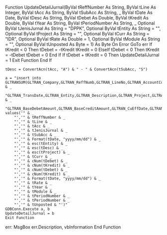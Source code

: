 Function UpdateDetailJurnal(ByVal tReffNumber As String, ByVal tLine As Integer, ByVal tAcc As String, ByVal tSubAcc As String, _
ByVal tDate As Date, ByVal tDesc As String, ByVal tDebet As Double, ByVal tKredit As Double, ByVal tYear As String, ByVal tPeriodNumber As String, _
Optional ByVal tJenisJurnal As String = "DPPK", Optional ByVal tEntity As String = "", Optional ByVal tProject As String = "", Optional ByVal tCurr As String = "IDR", Optional ByVal tRate As Double = 1, Optional ByVal tModule As String = "", Optional ByVal tUnposted As Byte = 1) As Byte
On Error GoTo err
    If tKredit < 0 Then
        tDebet = -tKredit
        tKredit = 0
    ElseIf tDebet < 0 Then
        tKredit = -tDebet
        tDebet = 0
    End If
    If tDebet + tKredit = 0 Then
        UpdateDetailJurnal = 1
        Exit Function
    End If
    
    tDesc = ConvertAcn(tAcc, "A") & " - " & ConvertAcn(tSubAcc, "S")
    
    a = "insert into GLTRANSUM(GLTRAN_Company,GLTRAN_ReffNumb,GLTRAN_LineNo,GLTRAN_AccountCode,GLTRAN_JenisJurnal,GLTRAN_SubAccount," & _
        "GLTRAN_TransDate,GLTRAN_Entity,GLTRAN_Description,GLTRAN_Project,GLTRAN_CurrencyCode,GLTRAN_DebitAmount,GLTRAN_CreditAmount," & _
        "GLTRAN_BaseDebetAmount,GLTRAN_BaseCreditAmount,GLTRAN_CuEffDate,GLTRAN_CuRate,GLTRAN_FiscalYear,GLTRAN_Module,GLTRAN_PeriodEntry,GLTRAN_PeriodPost,GLTRAN_Unposted) values('" & _
        "','" & tReffNumber & _
        "','" & tLine & _
        "','" & tAcc & _
        "','" & tJenisJurnal & _
        "','" & tSubAcc & _
        "','" & Format(tDate, "yyyy/mm/dd") & _
        "','" & esc(tEntity) & _
        "','" & esc(tDesc) & _
        "','" & esc(tProject) & _
        "','" & tCurr & _
        "','" & cNum(tDebet) & _
        "','" & cNum(tKredit) & _
        "','" & cNum(tDebet) & _
        "','" & cNum(tKredit) & _
        "','" & Format(tDate, "yyyy/mm/dd") & _
        "','" & tRate & _
        "','" & tYear & _
        "','" & tModule & _
        "','" & tPeriodNumber & _
        "','" & tPeriodNumber & _
        "','" & tUnposted & "')"
    GDBConn.Execute a, b
    UpdateDetailJurnal = b
    Exit Function
err:
    MsgBox err.Description, vbInformation
End Function
